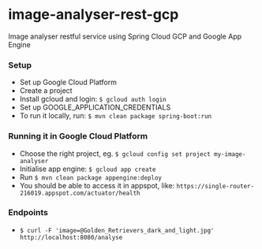# image-analyser-rest-gcp
Image analyser restful service using Spring Cloud GCP and Google App Engine

### Setup
* Set up Google Cloud Platform
* Create a project
* Install gcloud and login: `$ gcloud auth login`
* Set up GOOGLE_APPLICATION_CREDENTIALS
* To run it locally, run: `$ mvn clean package spring-boot:run`

### Running it in Google Cloud Platform
* Choose the right project, eg. `$ gcloud config set project my-image-analyser`
* Initialise app engine: `$ gcloud app create`
* Run `$ mvn clean package appengine:deploy`
* You should be able to access it in appspot, like: `https://single-router-216019.appspot.com/actuator/health`

### Endpoints
* `$ curl -F 'image=@Golden_Retrievers_dark_and_light.jpg' http://localhost:8080/analyse`
